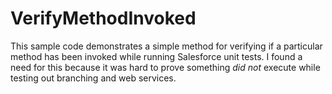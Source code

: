 VerifyMethodInvoked
===================

This sample code demonstrates a simple method for verifying if a particular method has been invoked while running Salesforce unit tests. I found a need for this because it was hard to prove something *did not* execute while testing out branching and web services.
